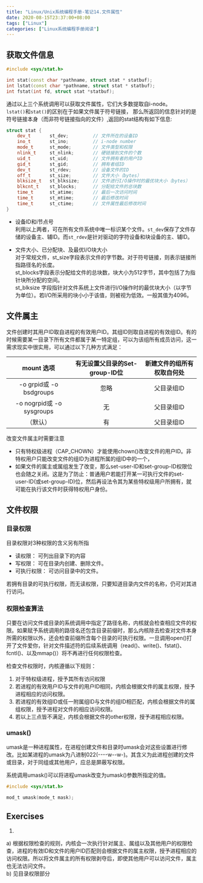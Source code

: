 ```yaml
---
title: "Linux/Unix系统编程手册-笔记14.文件属性"
date: 2020-08-15T23:37:00+08:00
tags: ["Linux"]
categories: ["Linux系统编程手册阅读"]
---
```


## 获取文件信息

```cpp
#include <sys/stat.h>

int stat(const char *pathname, struct stat * statbuf);
int lstat(const char *pathname, struct stat * statbuf);
int fstat(int fd, struct stat *statbuf);
```

通过以上三个系统调用可以获取文件属性，它们大多数提取自i-node。  
`lstat()`和`stat()`的区别在于如果文件属于符号链接， 那么所返回的信息针对的是符号链接本身（而非符号链接指向的文件）,返回的stat结构有如下信息:

```cpp
struct stat {
    dev_t       st_dev;         // 文件所在的设备ID
    ino_t       st_ino;         // i-node number
    mode_t      st_mode;        // 文件类型和权限
    nlink_t     st_nlink;       // 硬链接到文件的个数
    uid_t       st_uid;         // 文件拥有者的用户ID
    gid_t       st_gid;         // 拥有者组ID
    dev_t       st_rdev;        // 设备文件的ID
    off_t       st_size;        // 文件大小（bytes）
    blksize_t   st_blksize;     // 文件进行I/O操作时的最优块大小（bytes）
    blkcnt_t    st_blocks;      // 分配给文件的总块数
    time_t      st_atime;       // 最后一次访问时间
    time_t      st_mtime;       // 最后修改时间
    time_t      st_ctime;       // 文件属性最后修改时间
}
```

- 设备ID和i节点号  
利用以上两者，可在所有文件系统中唯一标识某个文件。`st_dev`保存了文件存储的设备主、辅ID。而`st_rdev`是针对驱动的字符设备和块设备的主、辅ID。

- 文件大小、已分配块、及最优I/O块大小  
对于常规文件，st_size字段表示文件的字节数。对于符号链接，则表示链接所指路径名的长度。  
st_blocks字段表示分配给文件的总块数，块大小为512字节，其中包括了为指针块所分配的空间。  
st_blksize 字段指针对文件系统上文件进行I/O操作时的最优块大小（以字节为单位）。若I/O所采用的块小小于该值，则被视为低效。一般其值为4096。  

## 文件属主

文件创建时其用户ID取自进程的有效用户ID。其组ID则取自进程的有效组ID。有的时候需要某一目录下所有文件都属于某一特定组，可以为该组所有成员访问，这一需求现实中很实用，可以通过以下几种方式满足：

| mount 选项 | 有无设置父目录的Set-group-ID位 | 新建文件的组所有权取自何处
|:-----------:|:-----------:|:----------:|
| -o grpid或 -o bsdgroups| 忽略 | 父目录组ID|
| -o nogrpid或 -o sysgroups| 无 | 父目录组ID|
| （默认）| 有 | 父目录组ID|

改变文件属主时需要注意  
- 只有特权级进程（CAP_CHOWN）才能使用chown()改变文件的用户ID。非特权用户只能改变文件的组ID为进程所属的组ID中的一个，
- 如果文件的属主或属组发生了改变，那么set-user-ID和set-group-ID权限位也会随之关闭。这是为了防止：普通用户若能打开某一可执行文件的set-user-ID(或set-group-ID)位，然后再设法令其为某些特权级用户所拥有，就可能在执行该文件时获得特权用户身份。

## 文件权限

### 目录权限

目录权限对3种权限的含义另有所指

- 读权限： 可列出目录下的内容
- 写权限： 可在目录内创建、删除文件。
- 可执行权限： 可访问目录中的文件。  

若拥有目录的可执行权限，而无读权限，只要知道目录内文件的名称，仍可对其进行访问。

### 权限检查算法

只要在访问文件或目录的系统调用中指定了路径名称，内核就会检查相应文件的权限。如果赋予系统调用的路径名还包含目录前缀时，那么内核除去检查对文件本身所需的权限以外，还会检查前缀所含每个目录的可执行权限。一旦调用open()打开了文件爱你，针对文件描述符的后续系统调用（read()、write()、fstat()、fcntl()、以及mmap()）将不再进行任何权限检查。  

检查文件权限时，内核遵循以下规则：
1. 对于特权级进程，授予其所有访问权限
2. 若进程的有效用户ID与文件的用户ID相同，内核会根据文件的属主权限，授予进程相应的访问权限。
3. 若进程的有效组ID或任一附属组ID与文件的组ID相匹配，内核会根据文件的属组权限，授予进程对文件的相应访问权限。
4. 若以上三点皆不满足，内核会根据文件的other权限，授予进程相应权限。

### umask()

umask是一种进程属性，在进程创建文件和目录时umask会对这些设置进行修改。比如某进程的umask为八进制022(----w--w-)。其含义为此进程创建的文件或目录，对于同组或其他用户，应总是屏蔽写权限。  

系统调用umask()可以将进程umask改变为umask()参数所指定的值。

```c
#include <sys/stat.h>

mod_t umask(mode_t mask);
```

## Exercises

1. 
a) 根据权限检查的规则，内核会一次执行针对属主、属组以及其他用户的权限检查，进程的有效ID和文件的用户ID匹配则会根据文件的属主权限，授予进程相应的访问权限。所以将文件属主的所有权限剥夺后，即使其他用户可以访问文件，属主也无法访问文件。  
b) 见目录权限部分

